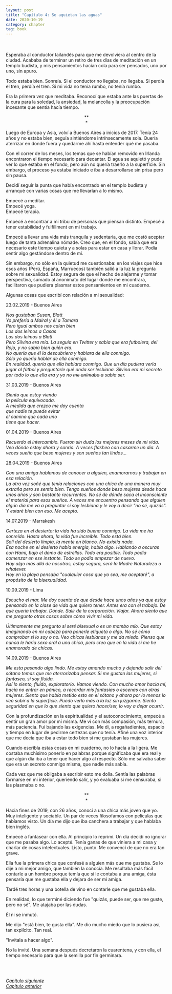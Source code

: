 ```yaml
---
layout: post
title: "Capítulo 4: Se aquietan las aguas"
date: 2020-10-19
category: chapter
tag: book
---
```

<br>
<br>
Esperaba al conductor tailandés para que me devolviera al centro de la ciudad. Acababa de terminar un retiro de tres días de meditación en un templo budista, y mis pensamientos hacían cola para ser pensados, uno por uno, sin apuro.

Todo estaba bien. Sonreía. Si el conductor no llegaba, no llegaba. Si perdía el tren, perdía el tren. Si mi vida no tenía rumbo, no tenía rumbo.

Era la primera vez que meditaba. Reconocí que estaba ante las puertas de la cura para la soledad, la ansiedad, la melancolía y la preocupación incesante que sentía hacía tiempo.

<p style="text-align: center;">
**<br>
*<br>
</p>


Luego de Europa y Asia, volví a Buenos Aires a inicios de 2017. Tenía 24 años y no estaba bien, seguía sintiéndome intrínsecamente sola. Quería aterrizar en donde fuera y quedarme ahí hasta entender qué me pasaba.

Con el correr de los meses, los temas que se habían removido en Irlanda encontraron el tiempo necesario para decantar. El agua se aquietó y pude ver lo que estaba en el fondo, pero aún no quería traerlo a la superficie. Sin embargo, el proceso ya estaba iniciado e iba a desarrollarse sin prisa pero sin pausa.

Decidí seguir la punta que había encontrado en el templo budista y arranqué con varias cosas que me llevarían a lo mismo.

Empecé a meditar.<br>
Empecé yoga.<br>
Empecé terapia.<br>

Empecé a encontrar a mi tribu de personas que piensan distinto. Empecé a tener estabilidad y fulfillment en mi trabajo.

Empecé a llevar una vida más tranquila y sedentaria, que me costó aceptar luego de tanta adrenalina nómade. Creo que, en el fondo, sabía que era necesario este tiempo quieta y a solas para estar en casa y llorar. Podía sentir algo gestándose dentro de mí.

Sin embargo, no sólo en la quietud me cuestionaba: en los viajes que hice esos años (Perú, España, Marruecos) también salió a la luz la pregunta sobre mi sexualidad. Estoy segura de que el hecho de alejarme y tomar perspectiva, sumado al anonimato del lugar donde me encontrara, facilitaron que pudiera plasmar estos pensamientos en mi cuaderno.

Algunas cosas que escribí con relación a mi sexualidad:

23.02.2019 - Buenos Aires

_Nos gustaban Susan, Blatt_<br>
_Yo prefería a Mairal y él a Tamara_<br>
_Pero igual ambos nos caían bien_<br>
_Los dos leímos a Casas_<br>
_Los dos leímos a Blatt_<br>
_Pero Silvina era mía. La seguía en Twitter y sabía que era futbolera, del Rojo, y no sabía bien quién era._<br>
_No quería que él la descubriera y hablara de ella conmigo._<br>
_Sólo yo quería hablar de ella conmigo._<br>
_En realidad, quería que ella hablara conmigo. Que un día pudiera verla jugar al fútbol y preguntarle qué onda ser lesbiana. Silvina era mi secreto por todo lo que ella era y yo no <s>me animaba a</s> sabía ser._<br>

31.03.2019 -  Buenos Aires

_Siento que estoy viendo_<br>
_la película equivocada._<br>
_A medida que crezco me doy cuenta_<br>
_que nadie te puede evitar_<br>
_el camino que cada uno_<br>
_tiene que hacer._<br>

01.04.2019 -  Buenos Aires

_Recuerdo el intercambio. Fueron sin duda los mejores meses de mi vida. Veo dónde estoy ahora y sonrío. A veces flasheo con casarme un día. A veces sueño que beso mujeres y son sueños tan lindos..._

28.04.2019 -  Buenos Aires

_Con una amiga hablamos de conocer a alguien, enamorarnos y trabajar en esa relación._<br>
_La otra vez soñé que tenía relaciones con una chica de una manera muy extraña pero se sentía bien. Tengo sueños donde beso mujeres desde hace unos años y son bastante recurrentes. No sé de dónde saca el inconsciente el material para esos sueños. A veces me encuentro pensando que alguien algún día me va a preguntar si soy lesbiana y le voy a decir "no sé, quizás". Y estaré bien con eso. Me acepto._

14.07.2019 -  Marrakesh

_Certeza en el desierto: la vida ha sido buena conmigo. La vida me ha sonreído. Hasta ahora, la vida fue increíble. Todo está bien._<br>
_Salí del desierto limpia, la mente en blanco. No existía nada._<br>
_Esa noche en el desierto había energía, había algo. Hablando a oscuras con Hami, bajo el domo de estrellas. Todo era posible. Todo podía comenzar en ese instante. Todo se podía empezar de nuevo._<br>
_Hay algo más allá de nosotros, estoy segura, será la Madre Naturaleza o whatever._<br>
_Hoy en la playa pensaba "cualquier cosa que yo sea, me aceptaré", a propósito de la bisexualidad._

10.09.2019 -  Lima

_Escucho el mar. Me doy cuenta de que desde hace unos años ya que estoy pensando en la clase de vida que quiero tener. Antes era con el trabajo. De qué quería trabajar. Dónde. Salir de la corporación. Viajar._
_Ahora siento que me pregunto otras cosas sobre cómo vivir mi vida._

_Últimamente me pregunto si seré bisexual o es un mambo mío. Que estoy imaginando en mi cabeza para ponerle etiqueta o algo. No sé cómo comprobar si lo soy o no. Veo chicas lesbianas y me da miedo. Pienso que nunca le haría sexo oral a una chica, pero creo que en la vida sí me he enamorado de chicas._

14.09.2019 -  Buenos Aires

_Me esta pasando algo lindo. Me estoy amando mucho y dejando salir del sótano temas que me aterrorizaba pensar. Si me gustan las mujeres, si fantaseo, si soy fluida._<br>
_Así lo siento, fluido, exploratorio. Vamos viendo. Con mucho amor hacia mí, hacia no entrar en pánico, a recordar mis fantasías o escenas con otras mujeres. Siento que había metido esto en el sótano y ahora por lo menos lo veo subir a la superficie. Puedo verlo más a la luz sin juzgarme. Siento seguridad en que lo que siento que quiero hacer/ser, lo voy a dejar ocurrir._

Con la profundización en la espiritualidad y el autoconocimiento, empecé a sentir un gran amor por mí misma. Me vi con más compasión, más ternura, más paciencia. Fui bajando las exigencias. Me di, a regañadientes, espacio y tiempo en lugar de pedirme certezas que no tenía. Afiné una voz interior que me decía que iba a estar todo bien si me gustaban las mujeres.

Cuando escribía estas cosas en mi cuaderno, no lo hacía a la ligera. Me costaba muchísimo ponerlo en palabras porque significaba que era real y que algún día iba a tener que hacer algo al respecto. Sólo me salvaba saber que era un secreto conmigo misma, que nadie más sabía.

Cada vez que me obligaba a escribir esto me dolía. Sentía las palabras formarse en mi interior, queriendo salir, y yo evaluaba si me censuraba, si las plasmaba o no.

<p style="text-align: center;">
**<br>
*<br>
</p>


Hacia fines de 2019, con 26 años, conocí a una chica más joven que yo. Muy inteligente y sociable. Un par de veces filosofamos con películas que habíamos visto. Un día me dijo que iba canchera a trabajar y que hablaba bien inglés.

Empecé a fantasear con ella. Al principio lo reprimí. Un día decidí no ignorar que me pasaba algo. Lo acepté. Tenía ganas de que viniera a mi casa y charlar de cosas intelectuales. Listo, punto. Me convencí de que no era tan grave.

Ella fue la primera chica que confesé a alguien más que me gustaba. Se lo dije a mi mejor amigo, que también la conocía. Me resultaba más fácil contarle a un hombre porque temía que si le contaba a una amiga, ésta pensaría que me gustaba ella y dejara de ser mi amiga.

Tardé tres horas y una botella de vino en contarle que me gustaba ella.

En realidad, lo que terminé diciendo fue "quizás, puede ser, que me guste, pero no sé". Me atajaba por las dudas.

Él ni se inmutó.

Me dijo "está bien, te gusta ella". Me dio mucho miedo que lo pusiera así, tan explícito. Tan real.

"Invitala a hacer algo".

No la invité. Una semana después decretaron la cuarentena, y con ella, el tiempo necesario para que la semilla por fin germinara.


<br>
<br>

_[Capítulo siguiente](https://youngdel.fi/posts/chapter/2020/10/19/capitulo-5/)_<br>
_[Capítulo anterior](https://youngdel.fi/posts/chapter/2020/10/19/capitulo-3/)_